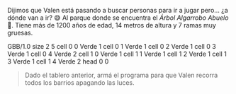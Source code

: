 <gs-attire attire-url="https://raw.githubusercontent.com/MumukiProject/mumuki-guia-gobstones-merlo-secundaria/master/assets/attires/config_1573580241696.json"></gs-attire>

Dijimos que Valen está pasando a buscar personas para ir a jugar pero… ¿a dónde van a ir? :sweat_smile: Al parque donde se encuentra el _Árbol Algarrobo Abuelo_ :deciduous_tree:. Tiene más de 1200 años de edad, 14 metros de altura y 7 ramas muy gruesas.

<gs-board>
GBB/1.0
     size 2 5
     cell 0 0 Verde 1 
     cell 0 1 Verde 1 
     cell 0 2 Verde 1
     cell 0 3 Verde 1
     cell 0 4 Verde 2
     cell 1 0 Verde 1 
     cell 1 1 Verde 1 
     cell 1 2 Verde 1
     cell 1 3 Verde 1
     cell 1 4 Verde 2
     head 0 0
</gs-board>

> Dado el tablero anterior, armá el programa para que Valen recorra todos los barrios apagando las luces. 
